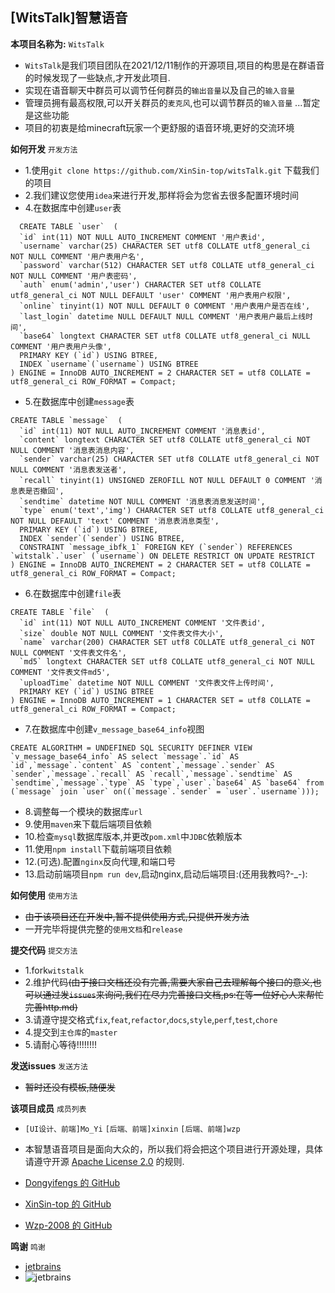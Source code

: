 ## [WitsTalk]智慧语音
**本项目名称为:** `WitsTalk`
- `WitsTalk`是我们项目团队在2021/12/11制作的开源项目,项目的构思是在群语音的时候发现了一些缺点,才开发此项目.
- 实现在语音聊天中群员可以调节任何群员的`输出音量`以及自己的`输入音量`
- 管理员拥有最高权限,可以开关群员的`麦克风`,也可以调节群员的`输入音量` ...暂定是这些功能
- 项目的初衷是给minecraft玩家一个更舒服的语音环境,更好的交流环境

**如何开发** `开发方法`
- 1.使用`git clone https://github.com/XinSin-top/witsTalk.git` 下载我们的项目
- 2.我们建议您使用`idea`来进行开发,那样将会为您省去很多配置环境时间
- 4.在数据库中创建`user`表
``` mysql
  CREATE TABLE `user`  (
  `id` int(11) NOT NULL AUTO_INCREMENT COMMENT '用户表id',
  `username` varchar(25) CHARACTER SET utf8 COLLATE utf8_general_ci NOT NULL COMMENT '用户表用户名',
  `password` varchar(512) CHARACTER SET utf8 COLLATE utf8_general_ci NOT NULL COMMENT '用户表密码',
  `auth` enum('admin','user') CHARACTER SET utf8 COLLATE utf8_general_ci NOT NULL DEFAULT 'user' COMMENT '用户表用户权限',
  `online` tinyint(1) NOT NULL DEFAULT 0 COMMENT '用户表用户是否在线',
  `last_login` datetime NULL DEFAULT NULL COMMENT '用户表用户最后上线时间',
  `base64` longtext CHARACTER SET utf8 COLLATE utf8_general_ci NULL COMMENT '用户表用户头像',
  PRIMARY KEY (`id`) USING BTREE,
  INDEX `username`(`username`) USING BTREE
) ENGINE = InnoDB AUTO_INCREMENT = 2 CHARACTER SET = utf8 COLLATE = utf8_general_ci ROW_FORMAT = Compact;
```
- 5.在数据库中创建`message`表
``` mysql
CREATE TABLE `message`  (
  `id` int(11) NOT NULL AUTO_INCREMENT COMMENT '消息表id',
  `content` longtext CHARACTER SET utf8 COLLATE utf8_general_ci NOT NULL COMMENT '消息表消息内容',
  `sender` varchar(25) CHARACTER SET utf8 COLLATE utf8_general_ci NOT NULL COMMENT '消息表发送者',
  `recall` tinyint(1) UNSIGNED ZEROFILL NOT NULL DEFAULT 0 COMMENT '消息表是否撤回',
  `sendtime` datetime NOT NULL COMMENT '消息表消息发送时间',
  `type` enum('text','img') CHARACTER SET utf8 COLLATE utf8_general_ci NOT NULL DEFAULT 'text' COMMENT '消息表消息类型',
  PRIMARY KEY (`id`) USING BTREE,
  INDEX `sender`(`sender`) USING BTREE,
  CONSTRAINT `message_ibfk_1` FOREIGN KEY (`sender`) REFERENCES `witstalk`.`user` (`username`) ON DELETE RESTRICT ON UPDATE RESTRICT
) ENGINE = InnoDB AUTO_INCREMENT = 2 CHARACTER SET = utf8 COLLATE = utf8_general_ci ROW_FORMAT = Compact;
```
- 6.在数据库中创建`file`表
``` mysql
CREATE TABLE `file`  (
  `id` int(11) NOT NULL AUTO_INCREMENT COMMENT '文件表id',
  `size` double NOT NULL COMMENT '文件表文件大小',
  `name` varchar(200) CHARACTER SET utf8 COLLATE utf8_general_ci NOT NULL COMMENT '文件表文件名',
  `md5` longtext CHARACTER SET utf8 COLLATE utf8_general_ci NOT NULL COMMENT '文件表文件md5',
  `uploadTime` datetime NOT NULL COMMENT '文件表文件上传时间',
  PRIMARY KEY (`id`) USING BTREE
) ENGINE = InnoDB AUTO_INCREMENT = 1 CHARACTER SET = utf8 COLLATE = utf8_general_ci ROW_FORMAT = Compact;
```
- 7.在数据库中创建`v_message_base64_info`视图
``` mysql
CREATE ALGORITHM = UNDEFINED SQL SECURITY DEFINER VIEW `v_message_base64_info` AS select `message`.`id` AS `id`,`message`.`content` AS `content`,`message`.`sender` AS `sender`,`message`.`recall` AS `recall`,`message`.`sendtime` AS `sendtime`,`message`.`type` AS `type`,`user`.`base64` AS `base64` from (`message` join `user` on((`message`.`sender` = `user`.`username`)));
```
- 8.调整每一个模块的数据库`url`
- 9.使用`maven`来下载后端项目依赖
- 10.检查`mysql`数据库版本,并更改`pom.xml`中`JDBC`依赖版本
- 11.使用`npm install`下载前端项目依赖
- 12.(可选).配置`nginx`反向代理,和端口号
- 13.启动前端项目`npm run dev`,启动nginx,启动后端项目:(还用我教吗?-_-):

**如何使用** `使用方法`
- ~~由于该项目还在开发中,暂不提供使用方式,只提供开发方法~~
- 一开完毕将提供完整的`使用文档`和`release`

**提交代码** `提交方法`
- 1.fork`witstalk`
- 2.维护代码~~(由于接口文档还没有完善,需要大家自己去理解每个接口的意义,也可以通过发`issues`来询问,我们在尽力完善接口文档,ps:在等一位好心人来帮忙完善http.md)~~
- 3.请遵守提交格式`fix`,`feat`,`refactor`,`docs`,`style`,`perf`,`test`,`chore`
- 4.提交到`主仓库`的`master`
- 5.请耐心等待!!!!!!!!

**发送issues** `发送方法`
- ~~暂时还没有模板,随便发~~


**该项目成员** `成员列表`
- `[UI设计、前端]Mo_Yi`  `[后端、前端]xinxin`  `[后端、前端]wzp`

- 本智慧语音项目是面向大众的，所以我们将会把这个项目进行开源处理，具体请遵守开源 [Apache License 2.0](https://github.com/XinSin-top/witsTalk/blob/main/LICENSE) 的规则.

- [Dongyifengs 的 GitHub](https://github.com/Dongyifengs)
- [XinSin-top 的 GitHub](https://github.com/XinSin-top)
- [Wzp-2008 的 GitHub](https://github.com/Wzp-2008)

**鸣谢** `鸣谢`
- [jetbrains](www.jetbrains.com)
- ![jetbrains](https://resources.jetbrains.com/storage/products/company/brand/logos/jb_beam.png?_gl=1*avq98w*_ga*NjQ5OTM0MzUxLjE2NDY1NTIyMzQ.*_ga_V0XZL7QHEB*MTY0Njk2NjY2Mi4zLjAuMTY0Njk2NjY2Mi4w)
